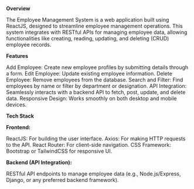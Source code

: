 **Overview**

The Employee Management System is a web application built using ReactJS, designed to streamline employee management operations. This system integrates with RESTful APIs for managing employee data, allowing functionalities like creating, reading, updating, and deleting (CRUD) employee records.

**Features**

Add Employee: Create new employee profiles by submitting details through a form.
Edit Employee: Update existing employee information.
Delete Employee: Remove employees from the database.
Search and Filter: Find employees by name or filter by department or designation.
API Integration: Seamlessly interacts with a backend API to fetch, post, update, and delete data.
Responsive Design: Works smoothly on both desktop and mobile devices.

**Tech Stack**

**Frontend:**

ReactJS: For building the user interface.
Axios: For making HTTP requests to the API.
React Router: For client-side navigation.
CSS Framework: Bootstrap or TailwindCSS for responsive UI.

**Backend (API Integration):**

RESTful API endpoints to manage employee data (e.g., Node.js/Express, Django, or any preferred backend framework).
